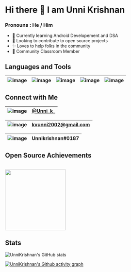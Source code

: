 # Hi there 👋 I am Unni Krishnan
### Pronouns : He / Him
- 🌱 Currently learning Android Developement and DSA
- 👯 Looking to contribute to open source projects
- :sparkles:  Loves to help folks in the community
- :beginner: Community Classroom Member

## Languages and Tools

| ![image](https://img.shields.io/badge/Java-ED8B00?style=for-the-badge&logo=java&logoColor=black) | ![image](https://img.shields.io/badge/Android-3DDC84?style=for-the-badge&logo=android&logoColor=black) | ![image](https://img.shields.io/badge/C%2B%2B-00599C?style=for-the-badge&logo=c%2B%2B&logoColor=white)| ![image](https://img.shields.io/badge/Android_Studio-3DDC84?style=for-the-badge&logo=android-studio&logoColor=blue) | ![image](https://img.shields.io/badge/Visual_Studio_Code-0078D4?style=for-the-badge&logo=visual%20studio%20code&logoColor=purple) |
| :---: | :---: | :---: | :---: | :---: |

## Connect with Me

| ![image](https://img.shields.io/badge/Twitter-1DA1F2?style=for-the-badge&logo=twitter&logoColor=white) | [@Unni_k_](https://twitter.com/Unni_k_?t=M7amTieGKZiQRHwaHrNEVQ&s=09) |
| :--- | :---: |

| ![image](https://img.shields.io/badge/Gmail-D14836?style=for-the-badge&logo=gmail&logoColor=white) | kvunni2002@gmail.com |
| :--- | :---: |

| ![image](https://img.shields.io/badge/Discord-7289DA?style=for-the-badge&logo=discord&logoColor=white) | Unnikrishnan#0187 |
| :--- | :---: |

## Open Source Achievements

</br>
<a href = "https://hacktoberfest.digitalocean.com/">
<img src="https://camo.githubusercontent.com/5a8d352f17e028b08d7afe24eeb3293740bf399826ee1e3726dbae93d685c2b7/68747470733a2f2f6861636b746f626572666573742e6469676974616c6f6365616e2e636f6d2f5f6e7578742f696d672f6c6f676f2d6861636b746f626572666573742d66756c6c2e663432653362312e737667" width="200"/>
</a>

## Stats

![UnniKrishnan's GitHub stats](https://github-readme-stats.vercel.app/api?username=unnikrishnan2002&show_icons=true&theme=radical)

[![UnniKrishnan's Github activity graph](https://activity-graph.herokuapp.com/graph?username=unnikrishnan2002&theme=react-dark)](https://github.com/ashutosh00710/github-readme-activity-graph)

